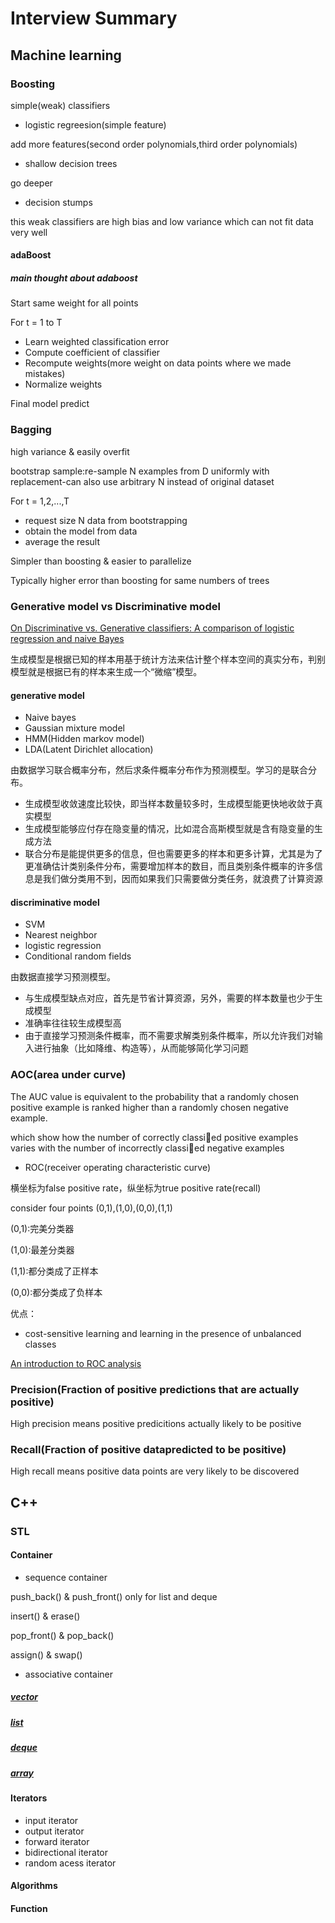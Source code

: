 # Interview Summary
## Machine learning
### Boosting
simple(weak) classifiers 

* logistic regreesion(simple feature)

add more features(second order polynomials,third order polynomials)
* shallow decision trees

go deeper 
* decision stumps

this weak classifiers are high bias and low variance which can not fit data very well

#### adaBoost
##### main thought about adaboost

Start same weight for all points

For t = 1 to T

* Learn weighted classification error
* Compute coefficient of classifier
* Recompute weights(more weight on data points where we made mistakes) 
* Normalize weights

Final model predict
### Bagging 
high variance & easily overfit

bootstrap sample:re-sample N examples from D uniformly with replacement-can also use arbitrary N instead of original dataset

For t = 1,2,...,T

* request size N data from bootstrapping
* obtain the model from data
* average the result


Simpler than boosting & easier to parallelize

Typically higher error than boosting for same numbers of trees
### Generative model vs Discriminative model
[On Discriminative vs. Generative classifiers: A comparison of logistic regression and naive Bayes](https://ai.stanford.edu/~ang/papers/nips01-discriminativegenerative.pdf)

生成模型是根据已知的样本用基于统计方法来估计整个样本空间的真实分布，判别模型就是根据已有的样本来生成一个“微缩”模型。
#### generative model
* Naive bayes
* Gaussian mixture model
* HMM(Hidden markov model)
* LDA(Latent Dirichlet allocation)

由数据学习联合概率分布，然后求条件概率分布作为预测模型。学习的是联合分布。
* 生成模型收敛速度比较快，即当样本数量较多时，生成模型能更快地收敛于真实模型
* 生成模型能够应付存在隐变量的情况，比如混合高斯模型就是含有隐变量的生成方法
* 联合分布是能提供更多的信息，但也需要更多的样本和更多计算，尤其是为了更准确估计类别条件分布，需要增加样本的数目，而且类别条件概率的许多信息是我们做分类用不到，因而如果我们只需要做分类任务，就浪费了计算资源

#### discriminative model
* SVM
* Nearest neighbor
* logistic regression
* Conditional random fields

由数据直接学习预测模型。
* 与生成模型缺点对应，首先是节省计算资源，另外，需要的样本数量也少于生成模型
* 准确率往往较生成模型高
* 由于直接学习预测条件概率，而不需要求解类别条件概率，所以允许我们对输入进行抽象（比如降维、构造等），从而能够简化学习问题
### AOC(area under curve)
The AUC value is equivalent to the probability that a randomly chosen positive example is ranked higher than a randomly chosen negative example.

which show how the number of correctly
classied positive examples varies with the number
of incorrectly classied negative examples
* ROC(receiver operating characteristic curve)

横坐标为false positive rate，纵坐标为true positive rate(recall)

consider four points (0,1),(1,0),(0,0),(1,1)

(0,1):完美分类器

(1,0):最差分类器

(1,1):都分类成了正样本

(0,0):都分类成了负样本

优点：
* cost-sensitive learning and learning in the presence of
unbalanced classes

[An introduction to ROC analysis](http://people.inf.elte.hu/kiss/12dwhdm/roc.pdf)
### Precision(Fraction of positive predictions that are actually positive)
High precision means positive predicitions actually likely to be positive
### Recall(Fraction of positive datapredicted to be positive)
High recall means positive data points are very likely to be discovered
## C++
### STL
#### Container
* sequence container

push_back() & push_front() only for list and deque

insert() & erase()

pop_front() & pop_back()

assign() & swap()
* associative container
##### [vector](http://www.cplusplus.com/reference/vector/vector/)
##### [list](http://www.cplusplus.com/reference/list/list/)
##### [deque](http://www.cplusplus.com/reference/deque/deque/)
##### [array](http://www.cplusplus.com/reference/array/array/)
#### Iterators
* input iterator
* output iterator
* forward iterator
* bidirectional iterator
* random acess iterator
#### Algorithms
#### Function












 




































































































































































                
